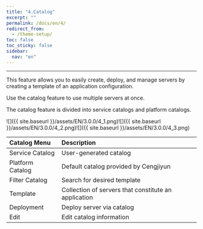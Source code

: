 ```yaml
---
title: "4.Catalog"
excerpt: ""
permalink: /docs/en/4/
redirect_from:
  - /theme-setup/
toc: false
toc_sticky: false
sidebar:
  nav: "en"
---
```



---

This feature allows you to easily create, deploy, and manage servers by creating a template of an application configuration.

Use the catalog feature to use multiple servers at once.

The catalog feature is divided into service catalogs and platform catalogs.

![]({{ site.baseurl }}/assets/EN/3.0.0/4_1.png)![]({{ site.baseurl }}/assets/EN/3.0.0/4_2.png)![]({{ site.baseurl }}/assets/EN/3.0.0/4_3.png)

| **Catalog Menu** | **Description** |
| :--- | :--- |
| Service Catalog | User-generated catalog |
| Platform Catalog | Default catalog provided by Cengjiyun |
| Filter Catalog | Search for desired template |
| Template | Collection of servers that constitute an application |
| Deployment | Deploy server via catalog |
| Edit | Edit catalog information |
